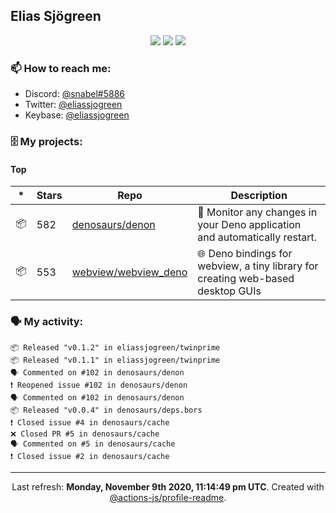 ## Elias Sjögreen

<p align="center">
  <img src="https://img.shields.io/badge/🎂-dec. 2003-success" />
  <img src="https://img.shields.io/badge/🌎-Stockholm-informational" />
  <img src="https://img.shields.io/badge/👦-He/Him-informational" />
</p>

### 📫 How to reach me:

- Discord: [@snabel#5886](https://discord.com/users/267978757799673866)
- Twitter: [@eliassjogreen](https://twitter.com/eliassjogreen)
- Keybase: [@eliassjogreen](https://keybase.io/eliassjogreen)

### 🗄 My projects:

#### Top
|*|Stars|Repo|Description|
|---|---|---|---|
| 📦 | 582 | [denosaurs/denon](https://github.com/denosaurs/denon) | 👀 Monitor any changes in your Deno application and automatically restart. |
| 📦 | 553 | [webview/webview_deno](https://github.com/webview/webview_deno) | 🌐 Deno bindings for webview, a tiny library for creating web-based desktop GUIs |

### 🗣 My activity:

```
📦 Released "v0.1.2" in eliassjogreen/twinprime
📦 Released "v0.1.1" in eliassjogreen/twinprime
🗣 Commented on #102 in denosaurs/denon
❗️ Reopened issue #102 in denosaurs/denon
🗣 Commented on #102 in denosaurs/denon
📦 Released "v0.0.4" in denosaurs/deps.bors
❗️ Closed issue #4 in denosaurs/cache
❌ Closed PR #5 in denosaurs/cache
🗣 Commented on #5 in denosaurs/cache
❗️ Closed issue #2 in denosaurs/cache
```

------------
<p align="center">Last refresh: <b>Monday, November 9th 2020, 11:14:49 pm UTC</b>. Created with <a href=https://github.com/marketplace/actions/profile-readme>@actions-js/profile-readme</a>.</p>
